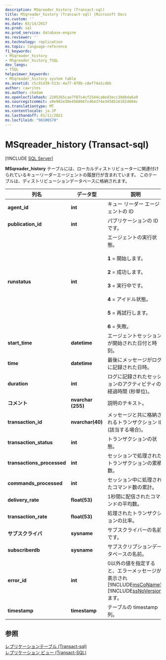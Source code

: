 ```yaml
---
description: MSqreader_history (Transact-sql)
title: MSqreader_history (Transact-sql) |Microsoft Docs
ms.custom: ''
ms.date: 03/14/2017
ms.prod: sql
ms.prod_service: database-engine
ms.reviewer: ''
ms.technology: replication
ms.topic: language-reference
f1_keywords:
- MSqreader_history
- MSqreader_history_TSQL
dev_langs:
- TSQL
helpviewer_keywords:
- MSqreader_history system table
ms.assetid: c5c91d39-513c-4a77-870b-c8ef74a1cd6b
author: cawrites
ms.author: chadam
ms.openlocfilehash: 22053b5cae7f87c4cf2544ca0ed3ecc39dbda6a9
ms.sourcegitcommit: a9e982e30e458866fcd64374e3458516182d604c
ms.translationtype: MT
ms.contentlocale: ja-JP
ms.lasthandoff: 01/11/2021
ms.locfileid: "98100578"
---
```

# <a name="msqreader_history-transact-sql"></a>MSqreader_history (Transact-sql)
[!INCLUDE [SQL Server](../../includes/applies-to-version/sqlserver.md)]

  **MSqreader_history** テーブルには、ローカルディストリビューターに関連付けられているキューリーダーエージェントの履歴行が含まれています。 このテーブルは、ディストリビューションデータベースに格納されます。  
  
|列名|データ型|説明|  
|-----------------|---------------|-----------------|  
|**agent_id**|**int**|キュー リーダー エージェントの ID|  
|**publication_id**|**int**|パブリケーションの ID です。|  
|**runstatus**|**int**|エージェントの実行状態。<br /><br /> **1** = 開始します。<br /><br /> **2** = 成功します。<br /><br /> **3** = 実行中です。<br /><br /> **4** = アイドル状態。<br /><br /> **5** = 再試行します。<br /><br /> **6** = 失敗。|  
|**start_time**|**datetime**|エージェントセッションが開始された日付と時刻。|  
|**time**|**datetime**|最後にメッセージがログに記録された日時。|  
|**duration**|**int**|ログに記録されたセッションのアクティビティの経過時間 (秒単位)。|  
|**コメント**|**nvarchar (255)**|説明のテキスト。|  
|**transaction_id**|**nvarchar(40)**|メッセージと共に格納されるトランザクション ID (該当する場合)。|  
|**transaction_status**|**int**|トランザクションの状態。|  
|**transactions_processed**|**int**|セッションで処理されたトランザクションの累積数。|  
|**commands_processed**|**int**|セッション中に処理されたコマンド数の累計。|  
|**delivery_rate**|**float(53)**|1秒間に配信されたコマンドの平均数。|  
|**transaction_rate**|**float(53)**|処理されたトランザクションの比率。|  
|**サブスクライバ**|**sysname**|サブスクライバーの名前です。|  
|**subscriberdb**|**sysname**|サブスクリプションデータベースの名前。|  
|**error_id**|**int**|0以外の値を指定すると、エラーメッセージが表示され [!INCLUDE[msCoName](../../includes/msconame-md.md)] [!INCLUDE[ssNoVersion](../../includes/ssnoversion-md.md)] ます。|  
|**timestamp**|**timestamp**|テーブルの timestamp 列。|  
  
## <a name="see-also"></a>参照  
 [レプリケーションテーブル &#40;Transact-sql&#41;](../../relational-databases/system-tables/replication-tables-transact-sql.md)   
 [レプリケーション ビュー &#40;Transact-SQL&#41;](../../relational-databases/system-views/replication-views-transact-sql.md)  
  
  

